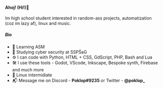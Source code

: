 #### Ahoj! (Hi!)👋
Im high school student interested in random-ass projects, automatization (coz im lazy af), linux and music.
##### Bio
- 🌱 Learning ASM
- 🔐 Studying cyber security at SSPŠaG
- ⚙ I can code with Python, HTML + CSS, GdScript, PHP, Bash and Lua
- 🛠 I use these tools - Godot, VScode, Inkscape, Bespoke synth, Firebase and much more
- 🐧 Linux intermidiate
- 📬 Message me on Discord - **Poklop#9235** or Twitter - **@poklop_**

